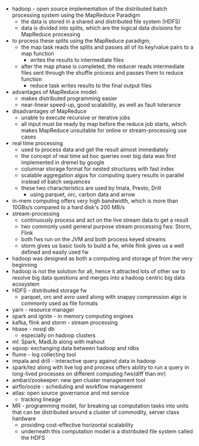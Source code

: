 - hadoop - open source implementation of the distributed batch processing system using the MapReduce Paradigm
	- the data is stored in a shared and distributed file system (HDFS)
	- data is divided into splits, which are the logical data divisions for MapReduce processing
- to process these splits using the MapReduce paradigm,
	- the map task reads the splits and passes all of its key/value pairs to a map function
		- writes the results to intermediate files
	- after the map phase is completed, the reducer reads intermediate files sent through the shuffle process and passes them to reduce function
		- reduce task writes results to the final output files
- advantages of MapReduce model:
	- makes distributed programming easier
	- near-linear speed-up, good scalability, as well as fault tolerance
- disadvantages of MapReduce
	- unable to execute recursive or iterative jobs
	- all input must be ready by map before the reduce job starts, which makes MapReduce unsuitable for online or stream-processing use cases
- real time processing
	- used to process data and get the result almost immediately
	- the concept of real time ad hoc queries over big data was first implemented in dremel by google
	- columnar storage format for nested structures with fast index 
	- scalable aggregation algos for computing query results in parallel instead of batch sequences
	- these two characteristics are used by Imala, Presto, Drill
		- using parquet, orc, carbon data and arrow
- in-mem computing offers very high bandwidth, which is more than 10GBs/s compared to a hard disk's 200 MB/s
- stream-processing
	- continuously process and act on the live stream data to get a result
	- two commonly used general purpose stream processing fws: Storm, Flink
	- both fws run on the JVM and both process keyed streams
	- storm gives us basic tools to build a fw, while flink gives us a well defined and easily used fw
- hadoop was designed as both a computing and storage pf from the very beginning
- hadoop is not the solution for all, hence it attracted lots of other sw to resolve big data questions and merges into a hadoop centric big data ecosystem
- HDFS - distributed storage fw
	- parquet, orc and avro used along with snappy compression algo is commonly used as file formats
- yarn - resource manager
- spark and ignite - in memory computing engines
- kafka, flink and storm - stream processing
- hbase - nosql db
	- especially on hadoop clusters
- ml: Spark, MadLib along with mahout
- sqoop: exchanging data between hadoop and rdbs
- flume - log collecting tool
- impala and drill - interactive query against data in hadoop
- spark/tez along with live log and process offers ability to run a query in long-lived processes on different computing fws(diff than mr)
- ambari/zookeeper: new gen cluster management tool
- airflo/oozie - scheduling and workflow management
- atlas: open source governance and md service
	- tracking lineage
- MR - programming model, for breaking up computation tasks into units that can be distributed around a cluster of commodity, server class hardware
	- providing cost-effective horizontal scalability
	- underneath this computation model is a distributed file system called the HDFS